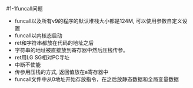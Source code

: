 #1-1funcall问题
* funcall以及所有v9的程序的默认堆栈大小都是124M, 可以使用参数自定义设置
* funcall以内核态启动
* ret和字符串都放在代码的地址之后
* 字符串的地址被直接放到寄存器中然后压栈传参。
* ret用LG SG相对PC寻址
* 中断不使能
* 传参用压栈的方式, 返回值放在a寄存器中
* funcall文件中从0地址开始存放指令，在之后放静态数据和全局变量数据


